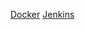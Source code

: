[Docker](https://github.com/myayangs/DevOps16-dw-myyngstwn/tree/dd7dfcbf8bf8ece2bd86a7bec41d58b52cdc6fd0/Stage%202/Task%20Day%203)
[Jenkins](https://github.com/myayangs/DevOps16-dw-myyngstwn/tree/137089f71b1320022cf06f5433d0ed4843327489/Stage%202/Task%20Day%204)
